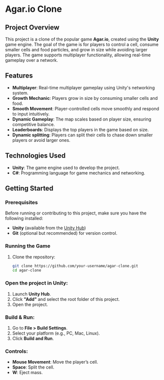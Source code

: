 # Agar.io Clone

## Project Overview
This project is a clone of the popular game **Agar.io**, created using the **Unity** game engine. The goal of the game is for players to control a cell, consume smaller cells and food particles, and grow in size while avoiding larger players. The game supports multiplayer functionality, allowing real-time gameplay over a network.

## Features
- **Multiplayer**: Real-time multiplayer gameplay using Unity's networking system.
- **Growth Mechanic**: Players grow in size by consuming smaller cells and food.
- **Smooth Movement**: Player-controlled cells move smoothly and respond to input intuitively.
- **Dynamic Gameplay**: The map scales based on player size, ensuring competitive balance.
- **Leaderboards**: Displays the top players in the game based on size.
- **Dynamic splitting**: Players can split their cells to chase down smaller players or avoid larger ones.

## Technologies Used
- **Unity**: The game engine used to develop the project.
- **C#**: Programming language for game mechanics and networking.

## Getting Started

### Prerequisites
Before running or contributing to this project, make sure you have the following installed:
- **Unity** (available from the [Unity Hub](https://unity.com/download))
- **Git** (optional but recommended) for version control.

### Running the Game
1. Clone the repository:
   ```bash
   git clone https://github.com/your-username/agar-clone.git
   cd agar-clone

### Open the project in Unity:
1. Launch **Unity Hub**.
2. Click **"Add"** and select the root folder of this project.
3. Open the project.

### Build & Run:
1. Go to **File > Build Settings**.
2. Select your platform (e.g., PC, Mac, Linux).
3. Click **Build and Run**.

### Controls:
- **Mouse Movement**: Move the player’s cell.
- **Space**: Split the cell.
- **W**: Eject mass.

